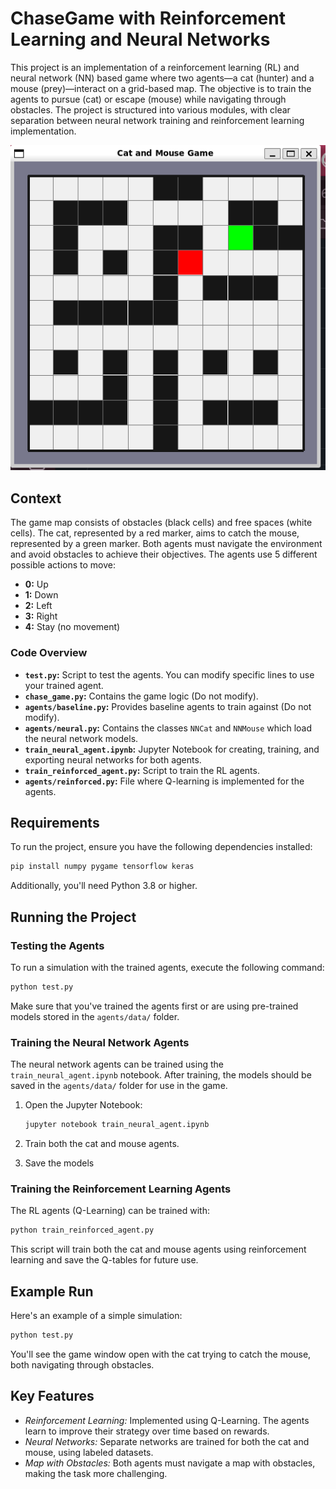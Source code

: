 # ChaseGame with Reinforcement Learning and Neural Networks

This project is an implementation of a reinforcement learning (RL) and neural network (NN) based game where two agents—a cat (hunter) and a mouse (prey)—interact on a grid-based map. The objective is to train the agents to pursue (cat) or escape (mouse) while navigating through obstacles. The project is structured into various modules, with clear separation between neural network training and reinforcement learning implementation.

![alt text](image.png)

## Context

The game map consists of obstacles (black cells) and free spaces (white cells). The cat, represented by a red marker, aims to catch the mouse, represented by a green marker. Both agents must navigate the environment and avoid obstacles to achieve their objectives. The agents use 5 different possible actions to move:

- **0:** Up
- **1:** Down
- **2:** Left
- **3:** Right
- **4:** Stay (no movement)

### Code Overview

- **`test.py`:** Script to test the agents. You can modify specific lines to use your trained agent.
- **`chase_game.py`:** Contains the game logic (Do not modify).
- **`agents/baseline.py`:** Provides baseline agents to train against (Do not modify).
- **`agents/neural.py`:** Contains the classes `NNCat` and `NNMouse` which load the neural network models.
- **`train_neural_agent.ipynb`:** Jupyter Notebook for creating, training, and exporting neural networks for both agents.
- **`train_reinforced_agent.py`:** Script to train the RL agents.
- **`agents/reinforced.py`:** File where Q-learning is implemented for the agents.

## Requirements

To run the project, ensure you have the following dependencies installed:

```bash
pip install numpy pygame tensorflow keras
```

Additionally, you'll need Python 3.8 or higher.

## Running the Project

### Testing the Agents

To run a simulation with the trained agents, execute the following command:

```bash
python test.py
```

Make sure that you've trained the agents first or are using pre-trained models stored in the `agents/data/` folder.

### Training the Neural Network Agents

The neural network agents can be trained using the `train_neural_agent.ipynb` notebook. After training, the models should be saved in the `agents/data/` folder for use in the game.

1. Open the Jupyter Notebook:

    ```bash
    jupyter notebook train_neural_agent.ipynb
    ```

2. Train both the cat and mouse agents.

3. Save the models

### Training the Reinforcement Learning Agents

The RL agents (Q-Learning) can be trained with:

```bash
python train_reinforced_agent.py
```

This script will train both the cat and mouse agents using reinforcement learning and save the Q-tables for future use.

## Example Run

Here's an example of a simple simulation:

```bash
python test.py
```

You'll see the game window open with the cat trying to catch the mouse, both navigating through obstacles.

## Key Features

- *Reinforcement Learning:* Implemented using Q-Learning. The agents learn to improve their strategy over time based on rewards.
- *Neural Networks:* Separate networks are trained for both the cat and mouse, using labeled datasets.
- *Map with Obstacles:* Both agents must navigate a map with obstacles, making the task more challenging.